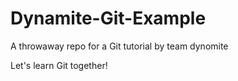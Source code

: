 # Dynamite-Git-Example
A throwaway repo for a Git tutorial by team dynomite

Let's learn Git together!
	
